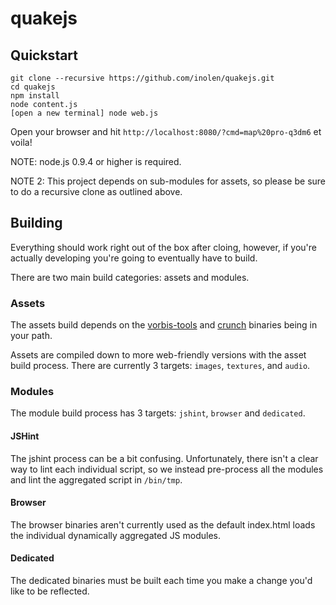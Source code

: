 # quakejs

## Quickstart

    git clone --recursive https://github.com/inolen/quakejs.git
    cd quakejs
    npm install
    node content.js
    [open a new terminal] node web.js

Open your browser and hit `http://localhost:8080/?cmd=map%20pro-q3dm6` et voila!

NOTE: node.js 0.9.4 or higher is required.

NOTE 2: This project depends on sub-modules for assets, so please be sure to do a recursive clone as outlined above.

## Building

Everything should work right out of the box after cloing, however, if you're actually developing you're going to eventually have to build.

There are two main build categories: assets and modules.

### Assets

The assets build depends on the [vorbis-tools](http://www.xiph.org/downloads/) and [crunch](http://code.google.com/p/crunch/) binaries being in your path.

Assets are compiled down to more web-friendly versions with the asset build process. There are currently 3 targets: `images`, `textures`, and `audio`.

### Modules

The module build process has 3 targets: `jshint`, `browser` and `dedicated`.

#### JSHint

The jshint process can be a bit confusing. Unfortunately, there isn't a clear way to lint each individual script, so we instead pre-process all the modules and lint the aggregated script in `/bin/tmp`.

#### Browser

The browser binaries aren't currently used as the default index.html loads the individual dynamically aggregated JS modules.

#### Dedicated

The dedicated binaries must be built each time you make a change you'd like to be reflected.


